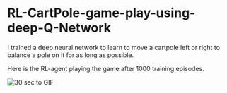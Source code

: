 # RL-CartPole-game-play-using-deep-Q-Network
I trained a deep neural network to learn to move a cartpole left or right to balance a pole on it for as long as possible.

Here is the RL-agent playing the game after 1000 training episodes.

![30 sec to GIF](https://github.com/user-attachments/assets/40bdbb70-0058-4b59-bbe6-6681d6d6fa19)
